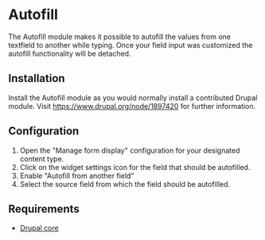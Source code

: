 # Autofill
  
The Autofill module makes it possible to autofill the values from one textfield
to another while typing. Once your field input was customized the autofill
functionality will be detached.

## Installation

Install the Autofill module as you would normally install a contributed Drupal
module. Visit https://www.drupal.org/node/1897420 for further information.

## Configuration
1. Open the "Manage form display" configuration for your designated content
type.
2. Click on the widget settings icon for the field that should be autofilled.
3. Enable "Autofill from another field"
4. Select the source field from which the field should be autofilled.

## Requirements

* [Drupal core](https://drupal.org/project/drupal)
